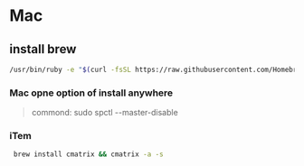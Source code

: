 # Mac

## install brew 
```bash
/usr/bin/ruby -e "$(curl -fsSL https://raw.githubusercontent.com/Homebrew/install/master/install)"
```

### Mac opne option of install anywhere<span id="1"></span>
>commond:
>sudo spctl --master-disable


### iTem
```bash
 brew install cmatrix && cmatrix -a -s
```